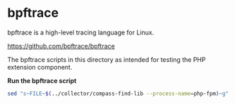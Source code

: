 bpftrace
========

bpftrace is a high-level tracing language for Linux.

https://github.com/bpftrace/bpftrace

The bpftrace scripts in this directory as intended for testing the PHP extension component.

**Run the bpftrace script**

```bash
sed "s~FILE~$(../collector/compass-find-lib --process-name=php-fpm)~g" compass.bt | sudo bpftrace -
```
